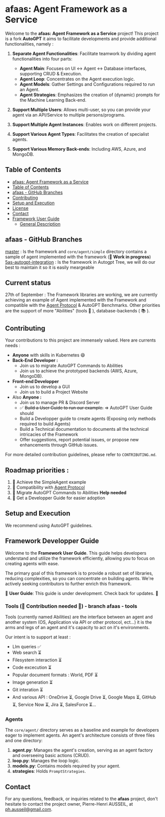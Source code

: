 # afaas: Agent Framework as a Service

Welcome to the **afaas: Agent Framework as a Service** project! This project is a fork **AutoGPT** it aims to facilitate developments and provide additional functionalities, namely : 

1. **Separate Agent Functionalities**: Facilitate teamwork by dividing agent functionalities into four parts:
   - **Agent Main**: Focuses on UI ↔ Agent ↔ Database interfaces, supporting CRUD & Execution.
   - **Agent Loop**: Concentrates on the Agent execution logic.
   - **Agent Models**: Gather Settings and Configurations required to run an Agent. 
   - **Agent Strategies**: Emphasizes the creation of (dynamic) prompts for the Machine Learning Back-end.

2. **Support Multiple Users**: Allows multi-user, so you can provide your agent via an API/Service to multiple persons/programs.

3. **Support Multiple Agent Instances**: Enables work on different projects.

4. **Support Various Agent Types**: Facilitates the creation of specialist agents.

5. **Support Various Memory Back-ends**: Including AWS, Azure, and MongoDB.

<!--🚧 **Work in progress**: Please check the branch status for further information. 🚧-->

## Table of Contents

- [afaas: Agent Framework as a Service](#afaas-agent-framework-as-a-service)
- [Table of Contents](#table-of-contents)
- [afaas - GitHub Branches](#afaas---github-branches)
- [Contributing](#contributing)
- [Setup and Execution](#setup-and-execution)
- [License](#license)
- [Contact](#contact)
- [Framework User Guide](#framework-user-guide)
  - [General Description](#general-description)

## afaas - GitHub Branches

[master](https://github.com/ph-ausseil/Auto-GPT/tree/5as-autogpt-integration) : Is the framework and `core/agent/simple` directory contains a sample of agent implemented with the framework (🚧 **Work in progress**)
[5as-autogpt-integration](https://github.com/ph-ausseil/Auto-GPT/tree/5as-autogpt-integration) : Is the framework in Autogpt Tree, we will do our best to maintain it so it is easily meargeable

<!--

For historical reasons, the branches of this project have undergone general improvements towards the goals mentioned above. The future direction will be more streamlined.

The [5as-autogpt-integration](https://github.com/ph-ausseil/Auto-GPT/tree/5as-autogpt-integration) branch, although open-source, is not licensed under MIT. This branch integrates different libraries together, representing a significant leap in the project's evolution.

Key branches with their respective focuses:

- **[afaas-prompting](https://github.com/ph-ausseil/Auto-GPT/tree/afaas-prompting)**: Improvements in core prompting. Licensed under MIT.
- **[afaas-planning-model](https://github.com/ph-ausseil/Auto-GPT/tree/afaas-planning-model)**: Enhancements in core planning and modeling. Licensed under MIT.
- **[afaas-ability](https://github.com/ph-ausseil/Auto-GPT/tree/afaas-ability)**: Upgrades in core abilities. Licensed under MIT.

❗ **Warning**: Some branches may not be under the MIT License. I am actively working on license clarification and clean-up. If you have questions about a specific branch's license, please raise an issue with the branch name to inquire further.

Status Indicators:
✅ (U+2705) - OK, Completed, Success
❌ (U+274C) - Not OK, Error, Failed
⚠️ (U+26A0 U+FE0F) - Warning, Caution
🔄 (U+1F504) - Pending, In Progress, Refreshing
🔴 (U+1F534) - Stop, Critical Issue
🔵 (U+1F535) - Information, Note
⏳ (U+23F3) - Loading, Time Consuming Process
🚧 (U+1F6A7) - Under Construction, Work in Progress
Annotations:
ℹ️ (U+2139 U+FE0F) - Information
❗ (U+2757) - Important, Exclamation
❓ (U+2753) - Question, Help
📌 (U+1F4CC) - Pin, Important Note
🔍 (U+1F50D) - Search, Observe, Detail
💡 (U+1F4A1) - Idea, Tip, Suggestion
Feedback & Interaction:
👍 (U+1F44D) - Approve, Agree
👎 (U+1F44E) - Disapprove, Disagree
💬 (U+1F4AC) - Comment, Discussion
🌟 (U+1F31F) - Star, Favorite, Highlight
🔔 (U+1F514) - Notification, Alert
Navigation & Layout:
⬆️ (U+2B06 U+FE0F) - Up, Previous
⬇️ (U+2B07 U+FE0F) - Down, Next
➡️ (U+27A1 U+FE0F) - Right, Forward
⬅️ (U+2B05 U+FE0F) - Left, Back
🔝 (U+1F51D) - Top, Beginning
Miscellaneous:
📢 (U+1F4E2) - Announcement
🆕 (U+1F195) - New Feature or Addition
🛑 (U+1F6D1) - Stop, Halt
📆 (U+1F4C6) - Date, Schedule
📊 (U+1F4CA) - Statistics, Data
-->
## Current status

27th of September : 
The Framework libraries are working, we are currently achieving an example of Agent implemented with the Framework and compatible with the [Agent Protocol](https://github.com/AI-Engineers-Foundation/agent-protocol) & AutoGPT Benchmarks. Other priorities are the support of more "Abilities" (tools 🔧 ), database-backends ( 📚 ).

## Contributing

Your contributions to this project are immensely valued. Here are currents needs : 
- **Anyone** with skills in Kubernetes :smile:
- **Back-End Developer :**
  - Join us to migrate AutoGPT Commands to Abilities
  - Join us to achieve the prototyped backends (AWS, Azure, MongoDB).
- **Front-end Developper**
  - Join us to develop a GUI
  - Join us to build a Project Website 
- Also **Anyone :** 
  - Join us to manage PR & Discord Server
  - ✅ ~~Build a User Guide to run our example.~~ => AutoGPT User Guide should
  - Build a Developper guide to create agents (Exposing only methods required to build Agents)
  - Build a Technical documentation to documents all the technical intricacies of the Framework
  - Offer suggestions, report potential issues, or propose new enhancements through GitHub issues.

For more detailed contribution guidelines, please refer to `CONTRIBUTING.md`.

## Roadmap priorities : 
1. 🔄 Achieve the SimpleAgent example
2. 🔴 Compatibility with  [Agent Protocol](https://github.com/AI-Engineers-Foundation/agent-protocol) 
3. 🔴 Migrate AutoGPT Commands to Abilities **Help needed**
4. 🔴 Get a Developper Guide for easier adoption

## Setup and Execution

We recommend using AutoGPT guidelines.

## Framework Developper Guide

Welcome to the **Framework User Guide**. This guide helps developers understand and utilize the framework efficiently, allowing you to focus on creating agents with ease.

The primary goal of this framework is to provide a robust set of libraries, reducing complexities, so you can concentrate on building agents. We're actively seeking contributors to further enrich this framework.

🚧 **User Guide**: This guide is under development. Check back for updates. 🚧

### Tools (🌟 Contribution needed 🌟) - branch afaas - tools

Tools (currently named Abilities) are the interface between an agent and another system (OS, Application via API or other protocol, ect...) it is the arms and legs of an agent and it's capacity to act on it's environments. 

Our intent is to support at least : 
- Llm queries ✅ 
- Web search ⏳
- Filesystem interaction ⏳
- Code excecution ⏳
- Popular document formats : World,  PDF ⏳
- Image generation ⏳
- Git interation ⏳ 
- And various API : OneDrive ⏳, Google Drive ⏳, Google Maps ⏳, GitHub ⏳, Service Now ⏳, Jira ⏳, SalesForce ⏳... 

### Agents

The `core/agent/` directory serves as a baseline and example for developers eager to implement agents. An agent's architecture consists of three files and one directory:

1. **agent.py**: Manages the agent's creation, serving as an agent factory and overseeing basic actions (CRUD).
2. **loop.py**: Manages the loop logic.
3. **models.py**: Contains models required by your agent.
4. **strategies**: Holds `PromptStrategies`.



## Contact

For any questions, feedback, or inquiries related to the **afaas** project, don't hesitate to contact the project owner, Pierre-Henri AUSSEIL, at [ph.ausseil@gmail.com](mailto:ph.ausseil@gmail.com).
